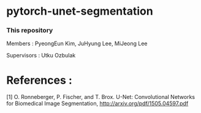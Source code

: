 # pytorch-unet-segmentation

### This repository 

Members : PyeongEun Kim, JuHyung Lee, MiJeong Lee

Supervisors : Utku Ozbulak


# References :

[1] O. Ronneberger, P. Fischer, and T. Brox. U-Net: Convolutional Networks for Biomedical Image Segmentation, http://arxiv.org/pdf/1505.04597.pdf
